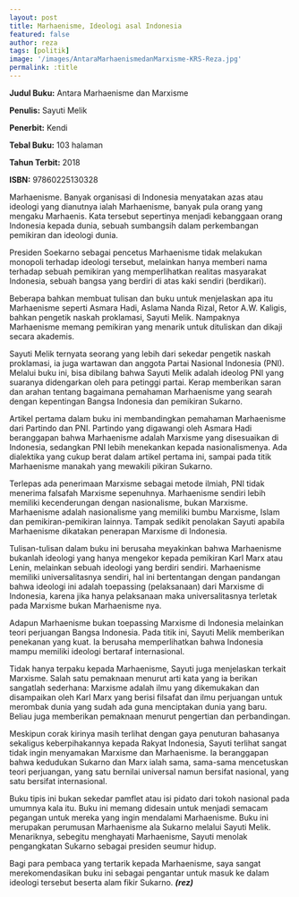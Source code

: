 ```yaml
---
layout: post
title: Marhaenisme, Ideologi asal Indonesia
featured: false
author: reza
tags: [politik]
image: '/images/AntaraMarhaenismedanMarxisme-KRS-Reza.jpg'
permalink: :title
---
```


**Judul Buku:** Antara Marhaenisme dan Marxisme

**Penulis:** Sayuti Melik

**Penerbit:** Kendi

**Tebal Buku:** 103 halaman

**Tahun Terbit:** 2018

**ISBN:** 97860225130328

Marhaenisme. Banyak organisasi di Indonesia menyatakan azas atau ideologi yang dianutnya ialah Marhaenisme, banyak pula orang yang mengaku Marhaenis. Kata tersebut sepertinya menjadi kebanggaan orang Indonesia kepada dunia, sebuah sumbangsih dalam perkembangan pemikiran dan ideologi dunia.

Presiden Soekarno sebagai pencetus Marhaenisme tidak melakukan monopoli terhadap ideologi tersebut, melainkan hanya memberi nama terhadap sebuah pemikiran yang memperlihatkan realitas masyarakat Indonesia, sebuah bangsa yang berdiri di atas kaki sendiri (berdikari).

Beberapa bahkan membuat tulisan dan buku untuk menjelaskan apa itu Marhaenisme seperti Asmara Hadi, Aslama Nanda Rizal, Retor A.W. Kaligis, bahkan pengetik naskah proklamasi, Sayuti Melik. Nampaknya Marhaenisme memang pemikiran yang menarik untuk dituliskan dan dikaji secara akademis.

Sayuti Melik ternyata seorang yang lebih dari sekedar pengetik naskah proklamasi, ia juga wartawan dan anggota Partai Nasional Indonesia (PNI). Melalui buku ini, bisa dibilang bahwa Sayuti Melik adalah ideolog PNI yang suaranya didengarkan oleh para petinggi partai. Kerap memberikan saran dan arahan tentang bagaimana pemahaman Marhaenisme yang searah dengan kepentingan Bangsa Indonesia dan pemikiran Sukarno.

Artikel pertama dalam buku ini membandingkan pemahaman Marhaenisme dari Partindo dan PNI. Partindo yang digawangi oleh Asmara Hadi beranggapan bahwa Marhaenisme adalah Marxisme yang disesuaikan di Indonesia, sedangkan PNI lebih menekankan kepada nasionalismenya. Ada dialektika yang cukup berat dalam artikel pertama ini, sampai pada titik Marhaenisme manakah yang mewakili pikiran Sukarno.

Terlepas ada penerimaan Marxisme sebagai metode ilmiah, PNI tidak menerima falsafah Marxisme sepenuhnya. Marhaenisme sendiri lebih memiliki kecenderungan dengan nasionalisme, bukan Marxisme. Marhaenisme adalah nasionalisme yang memiliki bumbu Marxisme, Islam dan pemikiran-pemikiran lainnya. Tampak sedikit penolakan Sayuti apabila Marhaenisme dikatakan penerapan Marxisme di Indonesia.

Tulisan-tulisan dalam buku ini berusaha meyakinkan bahwa Marhaenisme bukanlah ideologi yang hanya mengekor kepada pemikiran Karl Marx atau Lenin, melainkan sebuah ideologi yang berdiri sendiri. Marhaenisme memiliki universalitasnya sendiri, hal ini bertentangan dengan pandangan bahwa ideologi ini adalah toepassing (pelaksanaan) dari Marxisme di Indonesia, karena jika hanya pelaksanaan maka universalitasnya terletak pada Marxisme bukan Marhaenisme nya.

Adapun Marhaenisme bukan toepassing Marxisme di Indonesia melainkan teori perjuangan Bangsa Indonesia. Pada titik ini, Sayuti Melik memberikan penekanan yang kuat. Ia berusaha memperlihatkan bahwa Indonesia mampu memiliki ideologi bertaraf internasional.

Tidak hanya terpaku kepada Marhaenisme, Sayuti juga menjelaskan terkait Marxisme. Salah satu pemaknaan menurut arti kata yang ia berikan sangatlah sederhana: Marxisme adalah ilmu yang dikemukakan dan disampaikan oleh Karl Marx yang berisi filsafat dan ilmu perjuangan untuk merombak dunia yang sudah ada guna menciptakan dunia yang baru. Beliau juga memberikan pemaknaan menurut pengertian dan perbandingan.

Meskipun corak kirinya masih terlihat dengan gaya penuturan bahasanya sekaligus keberpihakannya kepada Rakyat Indonesia, Sayuti terlihat sangat tidak ingin menyamakan Marxisme dan Marhaenisme. Ia beranggapan bahwa kedudukan Sukarno dan Marx ialah sama, sama-sama mencetuskan teori perjuangan, yang satu bernilai universal namun bersifat nasional, yang satu bersifat internasional.

Buku tipis ini bukan sekedar pamflet atau isi pidato dari tokoh nasional pada umumnya kala itu. Buku ini memang didesain untuk menjadi semacam pegangan untuk mereka yang ingin mendalami Marhaenisme. Buku ini merupakan perumusan Marhaenisme ala Sukarno melalui Sayuti Melik. Menariknya, sebegitu menghayati Marhaenisme, Sayuti menolak pengangkatan Sukarno sebagai presiden seumur hidup.

Bagi para pembaca yang tertarik kepada Marhaenisme, saya sangat merekomendasikan buku ini sebagai pengantar untuk masuk ke dalam ideologi tersebut beserta alam fikir Sukarno. **_(rez)_**
